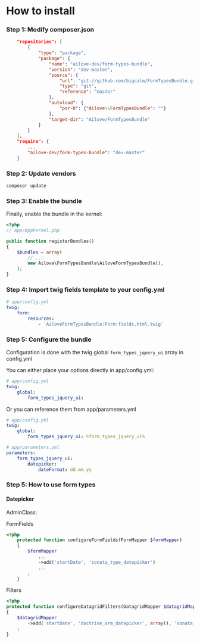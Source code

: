 # How to install


### Step 1: Modify composer.json
``` json
    "repositories": [
        {
            "type": "package",
            "package": {
                "name": "ailove-dev/form-types-bundle",
                "version": "dev-master",
                "source": {
                    "url": "git://github.com/bigcalm/FormTypesBundle.git",
                    "type": "git",
                    "reference": "master"
                },
                "autoload": {
                    "psr-0": {"Ailove\\FormTypesBundle": ""}
                },
                "target-dir": "Ailove/FormTypesBundle"
            }
        }
    ],
    "require": {
        ...
        "ailove-dev/form-types-bundle": "dev-master"
    }
```

### Step 2: Update vendors
``` sh
composer update
```
### Step 3: Enable the bundle
Finally, enable the bundle in the kernel:

``` php
<?php
// app/AppKernel.php

public function registerBundles()
{
    $bundles = array(
        // ...
        new Ailove\FormTypesBundle\AiloveFormTypesBundle(),
    );
}
```

### Step 4: Import twig fields template to your config.yml

``` yml
# app/config.yml
twig:
    form:
        resources:
            - 'AiloveFormTypesBundle:Form:fields.html.twig'

```

### Step 5: Configure the bundle

Configuration is done with the twig global `form_types_jquery_ui` array in config.yml

You can either place your options directly in app/config.yml:

``` yml
# app/config.yml
twig:
    global:
        form_types_jquery_ui:
```

Or you can reference them from app/parameters.yml
``` yml
# app/config.yml
twig:
    global:
        form_types_jquery_ui: %form_types_jquery_ui%

# app/parameters.yml
parameters:
    form_types_jquery_ui:
        datepicker:
            dateFormat: dd.mm.yy
```

### Step 5: How to use form types

#### Datepicker

AdminClass:

FormFields

``` php
<?php
    protected function configureFormFields(FormMapper $formMapper)
    {
        $formMapper
            ...
            ->add('startDate', 'sonata_type_datepicker')
            ...
        ;
    }
```

Filters

``` php
<?php
protected function configureDatagridFilters(DatagridMapper $datagridMapper)
{
	$datagridMapper
	    ->add('startDate', 'doctrine_orm_datepicker', array(), 'sonata_type_datepicker')
	;
}
```
